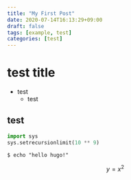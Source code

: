 ```yaml
---
title: "My First Post"
date: 2020-07-14T16:13:29+09:00
draft: false
tags: [example, test]
categories: [test]
---
```


# test title

* test
    * test

## test

```python
import sys
sys.setrecursionlimit(10 ** 9)
```
```shell
$ echo "hello hugo!"
```
$$
y = x^2
$$
